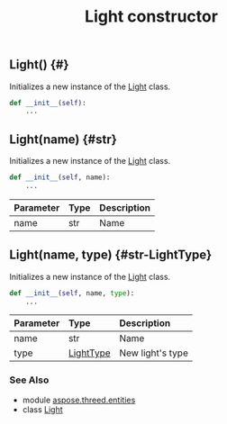 ﻿---
title: Light constructor
second_title: Aspose.3D for Python via .NET API References
description: 
type: docs
weight: 10
url: /python-net/aspose.threed.entities/light/__init__/
is_root: false
---

## Light() {#}

Initializes a new instance of the [Light](/3d/python-net/aspose.threed.entities/light) class.



```python
def __init__(self):
    ...
```




## Light(name) {#str}

Initializes a new instance of the [Light](/3d/python-net/aspose.threed.entities/light) class.



```python
def __init__(self, name):
    ...
```


| Parameter | Type | Description |
| :- | :- | :- |
| name | str | Name |


## Light(name, type) {#str-LightType}

Initializes a new instance of the [Light](/3d/python-net/aspose.threed.entities/light) class.



```python
def __init__(self, name, type):
    ...
```


| Parameter | Type | Description |
| :- | :- | :- |
| name | str | Name |
| type | [LightType](/3d/python-net/aspose.threed.entities/lighttype) | New light's type |



### See Also
* module [aspose.threed.entities](../../)
* class [Light](/3d/python-net/aspose.threed.entities/light)
